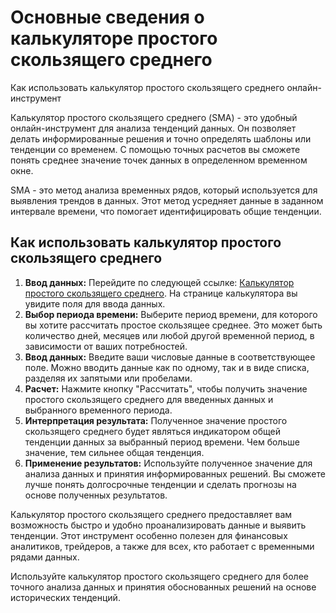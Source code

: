 Основные сведения о калькуляторе простого скользящего среднего
==============================================================

Как использовать калькулятор простого скользящего среднего онлайн-инструмент

Калькулятор простого скользящего среднего (SMA) - это удобный онлайн-инструмент для анализа тенденций данных. Он позволяет делать информированные решения и точно определять шаблоны или тенденции со временем. С помощью точных расчетов вы сможете понять среднее значение точек данных в определенном временном окне.

SMA - это метод анализа временных рядов, который используется для выявления трендов в данных. Этот метод усредняет данные в заданном интервале времени, что помогает идентифицировать общие тенденции.

Как использовать калькулятор простого скользящего среднего
----------------------------------------------------------

1. **Ввод данных:** Перейдите по следующей ссылке: [Калькулятор простого скользящего среднего](https://www.onlinecalculatorsfree.com/ru/math/simple-moving-average-calculator.html). На странице калькулятора вы увидите поля для ввода данных.
2. **Выбор периода времени:** Выберите период времени, для которого вы хотите рассчитать простое скользящее среднее. Это может быть количество дней, месяцев или любой другой временной период, в зависимости от ваших потребностей.
3. **Ввод данных:** Введите ваши числовые данные в соответствующее поле. Можно вводить данные как по одному, так и в виде списка, разделяя их запятыми или пробелами.
4. **Расчет:** Нажмите кнопку "Рассчитать", чтобы получить значение простого скользящего среднего для введенных данных и выбранного временного периода.
5. **Интерпретация результата:** Полученное значение простого скользящего среднего будет являться индикатором общей тенденции данных за выбранный период времени. Чем больше значение, тем сильнее общая тенденция.
6. **Применение результатов:** Используйте полученное значение для анализа данных и принятия информированных решений. Вы сможете лучше понять долгосрочные тенденции и сделать прогнозы на основе полученных результатов.

Калькулятор простого скользящего среднего предоставляет вам возможность быстро и удобно проанализировать данные и выявить тенденции. Этот инструмент особенно полезен для финансовых аналитиков, трейдеров, а также для всех, кто работает с временными рядами данных.

Используйте калькулятор простого скользящего среднего для более точного анализа данных и принятия обоснованных решений на основе исторических тенденций.
